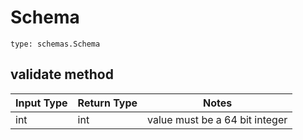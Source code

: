 # Schema
```
type: schemas.Schema
```

## validate method
Input Type | Return Type | Notes
------------ | ------------- | -------------
int | int | value must be a 64 bit integer
